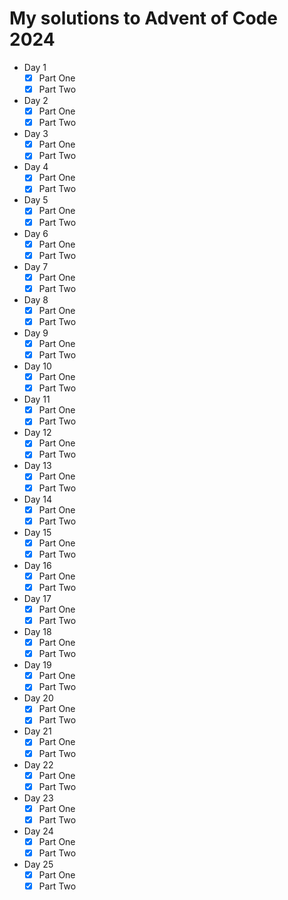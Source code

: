 # My solutions to Advent of Code 2024

- Day 1
  - [x] Part One
  - [x] Part Two
- Day 2
  - [x] Part One
  - [x] Part Two
- Day 3
  - [x] Part One
  - [x] Part Two
- Day 4
  - [x] Part One
  - [x] Part Two
- Day 5
  - [x] Part One
  - [x] Part Two
- Day 6
  - [x] Part One
  - [x] Part Two
- Day 7
  - [x] Part One
  - [x] Part Two
- Day 8
  - [x] Part One
  - [x] Part Two
- Day 9
  - [x] Part One
  - [x] Part Two
- Day 10
  - [x] Part One
  - [x] Part Two
- Day 11
  - [x] Part One
  - [x] Part Two
- Day 12
  - [x] Part One
  - [x] Part Two
- Day 13
  - [x] Part One
  - [x] Part Two
- Day 14
  - [x] Part One
  - [x] Part Two
- Day 15
  - [x] Part One
  - [x] Part Two
- Day 16
  - [x] Part One
  - [x] Part Two
- Day 17
  - [x] Part One
  - [x] Part Two
- Day 18
  - [x] Part One
  - [x] Part Two
- Day 19
  - [x] Part One
  - [x] Part Two
- Day 20
  - [x] Part One
  - [x] Part Two
- Day 21
  - [x] Part One
  - [x] Part Two
- Day 22
  - [x] Part One
  - [x] Part Two
- Day 23
  - [x] Part One
  - [x] Part Two
- Day 24
  - [x] Part One
  - [x] Part Two
- Day 25
  - [x] Part One
  - [x] Part Two
